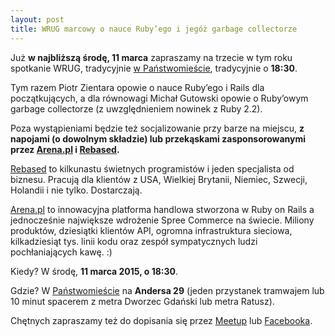 ```yaml
---
layout: post
title: WRUG marcowy o nauce Ruby’ego i jegóż garbage collectorze
---
```


Już **w najbliższą środę, 11 marca** zapraszamy na trzecie w tym roku
spotkanie WRUG, tradycyjnie [w Państwomieście](http://panstwomiasto.pl),
tradycyjnie o **18:30**.

Tym razem Piotr Zientara opowie o nauce Ruby’ego i Rails dla
początkujących, a dla równowagi Michał Gutowski opowie o Ruby’owym
garbage collectorze (z uwzględnieniem nowinek z Ruby 2.2).

Poza wystąpieniami będzie też socjalizowanie przy barze na miejscu, **z
napojami (o dowolnym składzie) lub przekąskami zasponsorowanymi przez
[Arena.pl](http://arena.pl) i [Rebased](http://rebased.pl).**

[Rebased](http://rebased.pl) to kilkunastu świetnych programistów
i jeden specjalista od biznesu. Pracują dla klientów z USA, Wielkiej
Brytanii, Niemiec, Szwecji, Holandii i nie tylko. Dostarczają.

[Arena.pl](http://arena.pl) to innowacyjna platforma handlowa
stworzona w Ruby on Rails a jednocześnie największe wdrożenie
Spree Commerce na świecie. Miliony produktów, dziesiątki klientów
API, ogromna infrastruktura sieciowa, kilkadziesiąt tys. linii
kodu oraz zespół sympatycznych ludzi pochłaniających kawę. :)

Kiedy? W środę, **11 marca 2015, o 18:30**.

Gdzie? W [Państwomieście](http://panstwomiasto.pl) na
**Andersa 29** (jeden przystanek tramwajem lub 10 minut
spacerem z metra Dworzec Gdański lub metra Ratusz).

Chętnych zapraszamy też do dopisania się przez
[Meetup](http://www.meetup.com/Warsaw-Ruby-Users-Group-WRUG/events/220949030/)
lub [Facebooka](https://www.facebook.com/events/1047301111964171/).
